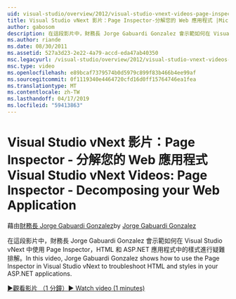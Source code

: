 ```yaml
---
uid: visual-studio/overview/2012/visual-studio-vnext-videos-page-inspector-decomposing-your-web-application
title: Visual Studio vNext 影片：Page Inspector-分解您的 Web 應用程式 |Microsoft Docs
author: gabosom
description: 在這段影片中，財務長 Jorge Gabuardi Gonzalez 會示範如何在 Visual Studio vNext 中使用 Page Inspector，HTML 和 ASP.NET 應用程式中的樣式進行疑難排解...
ms.author: riande
ms.date: 08/30/2011
ms.assetid: 527a3d23-2e22-4a79-accd-eda47ab40350
msc.legacyurl: /visual-studio/overview/2012/visual-studio-vnext-videos-page-inspector-decomposing-your-web-application
msc.type: video
ms.openlocfilehash: e89bcaf7379574b0d5979c899f83b466b4ee99af
ms.sourcegitcommit: 0f1119340e4464720cfd16d0ff15764746ea1fea
ms.translationtype: MT
ms.contentlocale: zh-TW
ms.lasthandoff: 04/17/2019
ms.locfileid: "59413863"
---
```

# <a name="visual-studio-vnext-videos-page-inspector---decomposing-your-web-application"></a><span data-ttu-id="25d47-103">Visual Studio vNext 影片：Page Inspector - 分解您的 Web 應用程式</span><span class="sxs-lookup"><span data-stu-id="25d47-103">Visual Studio vNext Videos: Page Inspector - Decomposing your Web Application</span></span>

<span data-ttu-id="25d47-104">藉由[財務長 Jorge Gabuardi Gonzalez](https://github.com/gabosom)</span><span class="sxs-lookup"><span data-stu-id="25d47-104">by [Jorge Gabuardi Gonzalez](https://github.com/gabosom)</span></span>

<span data-ttu-id="25d47-105">在這段影片中，財務長 Jorge Gabuardi Gonzalez 會示範如何在 Visual Studio vNext 中使用 Page Inspector，HTML 和 ASP.NET 應用程式中的樣式進行疑難排解。</span><span class="sxs-lookup"><span data-stu-id="25d47-105">In this video, Jorge Gabuardi Gonzalez shows how to use the Page Inspector in Visual Studio vNext to troubleshoot HTML and styles in your ASP.NET applications.</span></span>

[<span data-ttu-id="25d47-106">&#9654;觀看影片 （1 分鐘）</span><span class="sxs-lookup"><span data-stu-id="25d47-106">&#9654; Watch video (1 minutes)</span></span>](https://channel9.msdn.com/Blogs/ASP-NET-Site-Videos/visual-studio-vnext-videos-page-inspector-decomposing-your-web-application)
